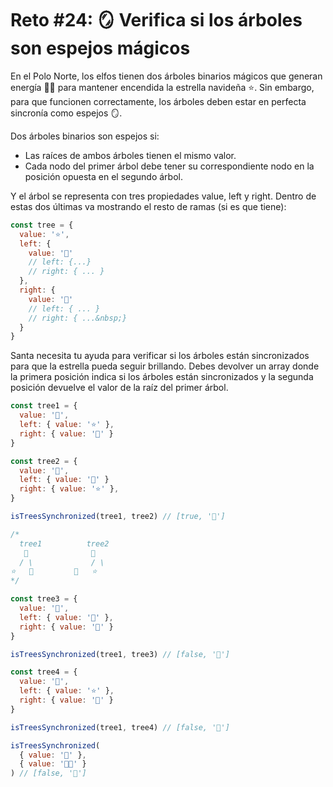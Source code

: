# Reto #24: 🪞 Verifica si los árboles son espejos mágicos

En el Polo Norte, los elfos tienen dos árboles binarios mágicos que generan energía 🌲🌲 para mantener encendida la estrella navideña ⭐️. Sin embargo, para que funcionen correctamente, los árboles deben estar en perfecta sincronía como espejos 🪞.

Dos árboles binarios son espejos si:

- Las raíces de ambos árboles tienen el mismo valor.
- Cada nodo del primer árbol debe tener su correspondiente nodo en la posición opuesta en el segundo árbol.

Y el árbol se representa con tres propiedades value, left y right. Dentro de estas dos últimas va mostrando el resto de ramas (si es que tiene):

```js
const tree = {
  value: '⭐️',
  left: {
    value: '🎅'
    // left: {...}
    // right: { ... }
  },
  right: {
    value: '🎁'
    // left: { ... }
    // right: { ...&nbsp;}
  }
}
```

Santa necesita tu ayuda para verificar si los árboles están sincronizados para que la estrella pueda seguir brillando. Debes devolver un array donde la primera posición indica si los árboles están sincronizados y la segunda posición devuelve el valor de la raíz del primer árbol.

```js
const tree1 = {
  value: '🎄',
  left: { value: '⭐' },
  right: { value: '🎅' }
}

const tree2 = {
  value: '🎄',
  left: { value: '🎅' }
  right: { value: '⭐' },
}

isTreesSynchronized(tree1, tree2) // [true, '🎄']

/*
  tree1          tree2
   🎄              🎄
  / \             / \
⭐   🎅         🎅   ⭐
*/

const tree3 = {
  value: '🎄',
  left: { value: '🎅' },
  right: { value: '🎁' }
}

isTreesSynchronized(tree1, tree3) // [false, '🎄']

const tree4 = {
  value: '🎄',
  left: { value: '⭐' },
  right: { value: '🎅' }
}

isTreesSynchronized(tree1, tree4) // [false, '🎄']

isTreesSynchronized(
  { value: '🎅' },
  { value: '🧑‍🎄' }
) // [false, '🎅']
```
